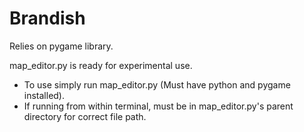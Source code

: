 # Brandish
Relies on pygame library.

map_editor.py is ready for experimental use.
  - To use simply run map_editor.py (Must have python and pygame installed).
  - If running from within terminal, must be in map_editor.py's parent directory for
	correct file path.
